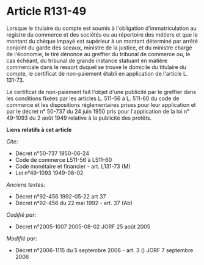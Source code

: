# Article R131-49

Lorsque le titulaire du compte est soumis à l'obligation d'immatriculation au registre du commerce et des sociétés ou au
répertoire des métiers et que le montant du chèque impayé est supérieur à un montant déterminé par arrêté conjoint du garde
des sceaux, ministre de la justice, et du ministre chargé de l'économie, le tiré dénonce au greffier du tribunal de commerce
ou, le cas échéant, du tribunal de grande instance statuant en matière commerciale dans le ressort duquel se trouve le
domicile du titulaire du compte, le certificat de non-paiement établi en application de l'article L. 131-73.

Le certificat de non-paiement fait l'objet d'une publicité par le greffier dans les conditions fixées par les articles L.
511-56 à L. 511-60 du code de commerce et les dispositions réglementaires prises pour leur application et par le décret n°
50-737 du 24 juin 1950 pris pour l'application de la loi n° 49-1093 du 2 août 1949 relative à la publicité des protêts.

**Liens relatifs à cet article**

_Cite_:

  - Décret n°50-737 1950-06-24
  - Code de commerce L511-56 à L511-60
  - Code monétaire et financier - art. L131-73 (M)
  - Loi n°49-1093 1949-08-02

_Anciens textes_:

  - Décret n°92-456 1992-05-22 art 37
  - Décret n°92-456 du 22 mai 1992 - art. 37 (Ab)

_Codifié par_:

  - Décret n°2005-1007 2005-08-02 JORF 25 août 2005

_Modifié par_:

  - Décret n°2006-1115 du 5 septembre 2006 - art. 3 () JORF 7 septembre 2006
